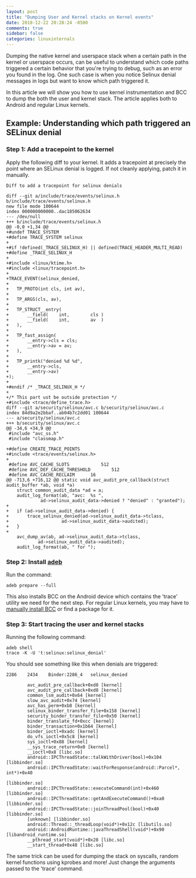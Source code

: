```yaml
---
layout: post
title: "Dumping User and Kernel stacks on Kernel events"
date: 2018-12-22 20:28:24 -0500
comments: true
sidebar: false
categories: linuxinternals
---
```

Dumping the native kernel and userspace stack when a certain path in the kernel
or userspace occurs, can be useful to understand which code paths triggered a
certain behavior that you're trying to debug, such as an error you found in the
log. One such case is when you notice Selinux denial messages in logs but want
to know which path triggered it.

In this article we will show you how to use kernel instrumentation and BCC to
dump the both the user and kernel stack. The article applies both to Android
and regular Linux kernels.

## Example: Understanding which path triggered an SELinux denial

### Step 1: Add a tracepoint to the kernel
Apply the following diff to your kernel. It adds a tracepoint at precisely the
point where an SELinux denial is logged. If not cleanly applying, patch it in
manually.

```
Diff to add a tracepoint for selinux denials

diff --git a/include/trace/events/selinux.h b/include/trace/events/selinux.h
new file mode 100644
index 000000000000..dac185062634
--- /dev/null
+++ b/include/trace/events/selinux.h
@@ -0,0 +1,34 @@
+#undef TRACE_SYSTEM
+#define TRACE_SYSTEM selinux
+
+#if !defined(_TRACE_SELINUX_H) || defined(TRACE_HEADER_MULTI_READ)
+#define _TRACE_SELINUX_H
+
+#include <linux/ktime.h>
+#include <linux/tracepoint.h>
+
+TRACE_EVENT(selinux_denied,
+
+	TP_PROTO(int cls, int av),
+
+	TP_ARGS(cls, av),
+
+	TP_STRUCT__entry(
+		__field(	int,		cls	)
+		__field(	int,		av	)
+	),
+
+	TP_fast_assign(
+		__entry->cls = cls;
+		__entry->av = av;
+	),
+
+	TP_printk("denied %d %d",
+		__entry->cls,
+		__entry->av)
+);
+
+#endif /* _TRACE_SELINUX_H */
+
+/* This part ust be outside protection */
+#include <trace/define_trace.h>
diff --git a/security/selinux/avc.c b/security/selinux/avc.c
index 84d9a2e2bbaf..ab04b7c2dd01 100644
--- a/security/selinux/avc.c
+++ b/security/selinux/avc.c
@@ -34,6 +34,9 @@
 #include "avc_ss.h"
 #include "classmap.h"
 
+#define CREATE_TRACE_POINTS
+#include <trace/events/selinux.h>
+
 #define AVC_CACHE_SLOTS			512
 #define AVC_DEF_CACHE_THRESHOLD		512
 #define AVC_CACHE_RECLAIM		16
@@ -713,6 +716,12 @@ static void avc_audit_pre_callback(struct audit_buffer *ab, void *a)
 	struct common_audit_data *ad = a;
 	audit_log_format(ab, "avc:  %s ",
 			 ad->selinux_audit_data->denied ? "denied" : "granted");
+
+	if (ad->selinux_audit_data->denied) {
+		trace_selinux_denied(ad->selinux_audit_data->tclass,
+				     ad->selinux_audit_data->audited);
+	}
+
 	avc_dump_av(ab, ad->selinux_audit_data->tclass,
 			ad->selinux_audit_data->audited);
 	audit_log_format(ab, " for ");
```

### Step 2: Install [adeb](https://github.com/joelagnel/adeb)
Run the command:
```
adeb prepare --full
```
This also installs BCC on the Android device which contains the 'trace' utility
we need for the next step. For regular Linux kernels, you may have to [manually
install BCC](https://github.com/joelagnel/bcc/blob/master/README.md) or find a
package for it.

### Step 3: Start tracing the user and kernel stacks
Running the following command:
```
adeb shell
trace -K -U 't:selinux:selinux_denial'
```

You should see something like this when denials are triggered:
```
2286    2434    Binder:2286_4   selinux_denied   

        avc_audit_pre_callback+0xd8 [kernel]
        avc_audit_pre_callback+0xd8 [kernel]
        common_lsm_audit+0x64 [kernel]
        slow_avc_audit+0x74 [kernel]
        avc_has_perm+0xb8 [kernel]
        selinux_binder_transfer_file+0x158 [kernel]
        security_binder_transfer_file+0x50 [kernel]
        binder_translate_fd+0xcc [kernel]
        binder_transaction+0x1b64 [kernel]
        binder_ioctl+0xadc [kernel]
        do_vfs_ioctl+0x5c8 [kernel]
        sys_ioctl+0x88 [kernel]
        __sys_trace_return+0x0 [kernel]
        __ioctl+0x8 [libc.so]
        android::IPCThreadState::talkWithDriver(bool)+0x104 [libbinder.so]
        android::IPCThreadState::waitForResponse(android::Parcel*, int*)+0x40
                                                            [libbinder.so]
        android::IPCThreadState::executeCommand(int)+0x460 [libbinder.so]
        android::IPCThreadState::getAndExecuteCommand()+0xa0 [libbinder.so]
        android::IPCThreadState::joinThreadPool(bool)+0x40 [libbinder.so]
        [unknown] [libbinder.so]
        android::Thread::_threadLoop(void*)+0x12c [libutils.so]
        android::AndroidRuntime::javaThreadShell(void*)+0x90 [libandroid_runtime.so]
        __pthread_start(void*)+0x28 [libc.so]
        __start_thread+0x48 [libc.so]
```

The same trick can be used for dumping the stack on syscalls, random kernel
functions using kprobes and more! Just change the arguments passed to the
'trace' command.
